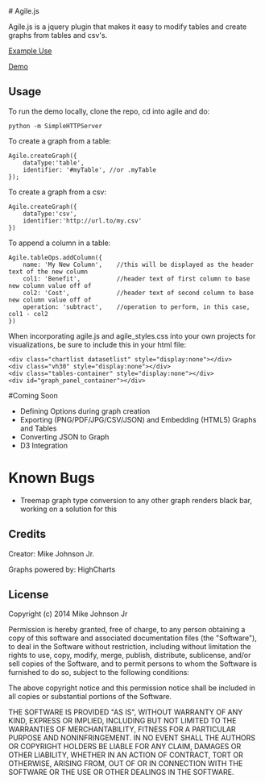 <snippet>
  <content>
# Agile.js
 
Agile.js is a jquery plugin that makes it easy to modify tables and create graphs from tables and csv's.

[Example Use](http://www.africanawiki.org/_blackbox/kotakuinaction/)

[Demo](http://mikejohnsonjr.com/projects/agile)
 
## Usage

To run the demo locally, clone the repo, cd into agile and do:
  
    python -m SimpleHTTPServer
 
To create a graph from a table: 

    Agile.createGraph({
        dataType:'table',
        identifier: '#myTable', //or .myTable 
    });

To create a graph from a csv:

    Agile.createGraph({
        dataType:'csv',
        identifier:'http://url.to/my.csv'
    })

To append a column in a table:

    Agile.tableOps.addColumn({
        name: 'My New Column',    //this will be displayed as the header text of the new column 
        col1: 'Benefit',          //header text of first column to base new column value off of
        col2: 'Cost',             //header text of second column to base new column value off of
        operation: 'subtract',    //operation to perform, in this case, col1 - col2
    })

When incorporating agile.js and agile_styles.css into your own projects for visualizations, be sure to include this in your html file:

    <div class="chartlist datasetlist" style="display:none"></div>
    <div class="vh30" style="display:none"></div>
    <div class="tables-container" style="display:none"></div>
    <div id="graph_panel_container"></div>

#Coming Soon

 - Defining Options during graph creation
 - Exporting (PNG/PDF/JPG/CSV/JSON) and Embedding (HTML5) Graphs and Tables
 - Converting JSON to Graph
 - D3 Integration
 
# Known Bugs

 - Treemap graph type conversion to any other graph renders black bar, working on a solution for this
 

## Credits
 
Creator: Mike Johnson Jr.

Graphs powered by: HighCharts
 
## License
 
Copyright (c) 2014 Mike Johnson Jr

Permission is hereby granted, free of charge, to any person obtaining a copy of this software and associated documentation files (the "Software"), to deal in the Software without restriction, including without limitation the rights to use, copy, modify, merge, publish, distribute, sublicense, and/or sell copies of the Software, and to permit persons to whom the Software is furnished to do so, subject to the following conditions:

The above copyright notice and this permission notice shall be included in all copies or substantial portions of the Software.

THE SOFTWARE IS PROVIDED "AS IS", WITHOUT WARRANTY OF ANY KIND, EXPRESS OR IMPLIED, INCLUDING BUT NOT LIMITED TO THE WARRANTIES OF MERCHANTABILITY, FITNESS FOR A PARTICULAR PURPOSE AND NONINFRINGEMENT. IN NO EVENT SHALL THE AUTHORS OR COPYRIGHT HOLDERS BE LIABLE FOR ANY CLAIM, DAMAGES OR OTHER LIABILITY, WHETHER IN AN ACTION OF CONTRACT, TORT OR OTHERWISE, ARISING FROM, OUT OF OR IN CONNECTION WITH THE SOFTWARE OR THE USE OR OTHER DEALINGS IN THE SOFTWARE.

</content>
</snippet>
